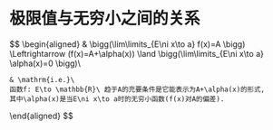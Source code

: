 # 极限值与无穷小之间的关系

$$
\begin{aligned}
	& \bigg(\lim\limits_{E\ni x\to a} f(x)=A \bigg) \Leftrightarrow
	(f(x)=A+\alpha(x)) \land \bigg(\lim\limits_{E\ni x\to a} \alpha(x)=0 \bigg)\\

	& \mathrm{i.e.}\
	函数f: E\to \mathbb{R}\ 趋于A的充要条件是它能表示为A+\alpha(x)的形式,
	其中\alpha(x)是当E\ni x\to a时的无穷小函数(f(x)对A的偏差).
\end{aligned}
$$
